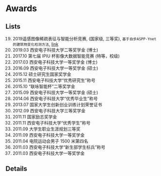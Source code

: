 ﻿# Awards

## Lists

19. 2019遥感图像稀疏表征与智能分析竞赛, (国家级, 三等奖), ``基于自步ASPP-Ynet的建筑物变化检测方法``,  [link](https://article.xuexi.cn/articles/index.html?study_style_id=feeds_default&study_comment_disable=1&art_id=16850686553906204646&source=share&share_to=wx_single)
18. 2019.03 西安电子科技大学二等奖学金 (博士)
17. 2017.10 第七届 IPIU 杯影像大数据智能竞赛 (特等，校级)
16. 2017.03 西安电子科技大学一等奖学金 (博士)
15. 2016.09 西安电子科技大学一等奖学金 (硕士)
14. 2015.12 硕士研究生国家奖学金
13. 2015.11 西安电子科技大学“优秀研究生”称号
12. 2015.10 “联咏智能杯”二等奖学金
11. 2015.09 西安电子科技大学一等奖学金 (硕士)
10. 2014.06 西安电子科技大学“优秀毕业生”称号
9. 2013.07 国家大学生创新创业训练计划荣誉证书
8. 2012.09 西安电子科技大学三等奖学金
7. 2011.11 国家励志奖学金
6. 2011.11 西安电子科技大学“优秀学生”称号
5. 2011.09 大学生职业生涯规划三等奖
4. 2011.09 西安电子科技大学一等奖学金
3. 2011.04 电院运动会男子 1500 米第四名
2. 2011.03 西安电子科技大学“新生部学生标兵”称号
1. 2011.03 西安电子科技大学一等奖学金

## Details

